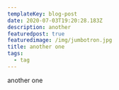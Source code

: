 ```yaml
---
templateKey: blog-post
date: 2020-07-03T19:20:28.183Z
description: another
featuredpost: true
featuredimage: /img/jumbotron.jpg
title: another one
tags:
  - tag
---
```

another one